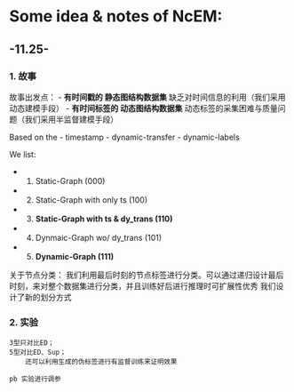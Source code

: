 # Some idea & notes of NcEM:

## -11.25-
### 1. 故事

故事出发点：
    - **有时间戳的 静态图结构数据集** 缺乏对时间信息的利用（我们采用动态建模手段）
    - **有时间标签的 动态图结构数据集** 动态标签的采集困难与质量问题（我们采用半监督建模手段）

Based on the
    - timestamp
    - dynamic-transfer
    - dynamic-labels

We list:
- 1.  Static-Graph                      (000)
- 2.  Static-Graph with only ts         (100)
- 3. **Static-Graph with ts & dy_trans   (110)**
- 4.  Dynmaic-Graph wo/ dy_trans        (101)
- 5. **Dynamic-Graph                     (111)**    

关于节点分类：
    我们利用最后时刻的节点标签进行分类。可以通过递归设计最后时刻，来对整个数据集进行分类，并且训练好后进行推理时可扩展性优秀
    我们设计了新的划分方式

### 2. 实验
    3型只对比ED；
    5型对比ED、Sup；
        还可以利用生成的伪标签进行有监督训练来证明效果
    
    pb 实验进行调参
    